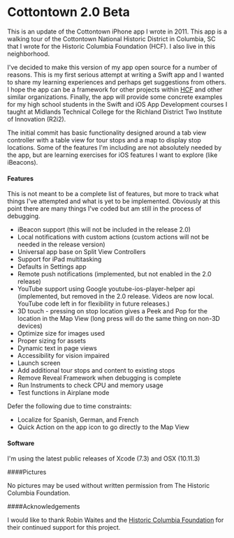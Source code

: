 # Cottontown 2.0 Beta

This is an update of the Cottontown iPhone app I wrote in 2011.  This app is a walking tour of the Cottontown National Historic District in Columbia, SC that I wrote for the Historic Columbia Foundation (HCF).  I also live in this neighborhood.

I've decided to make this version of my app open source for a number of reasons.  This is my first serious attempt at writing a Swift app and I wanted to share my learning experiences and perhaps get suggestions from others.  I hope the app can be a framework for other projects within [HCF](http://www.historiccolumbia.org/take-a-tour) and other similar organizations. Finally, the app will provide some concrete examples for my high school students in the Swift and iOS App Development courses I taught at Midlands Technical College for the Richland District Two Institute of Innovation (R2i2).

The initial commit has basic functionality designed around a tab view controller with a table view for tour stops and a map to display stop locations.  Some of the features I'm including are not absolutely needed by the app, but are learning exercises for iOS features I want to explore (like iBeacons).

#### Features

This is not meant to be a complete list of features, but more to track what things I've attempted and what is yet to be implemented.  Obviously at this point there are many things I've coded but am still in the process of debugging.

* iBeacon support (this will not be included in the release 2.0)
* Local notifications with custom actions (custom actions will not be needed in the release version)
* Universal app base on Split View Controllers
* Support for iPad multitasking
* Defaults in Settings app
* Remote push notifications (implemented, but not enabled in the 2.0 release)
* YouTube support using Google youtube-ios-player-helper api (implemented, but removed in the 2.0 release. Videos are now local.  YouTube code left in for flexibility in future releases.)
* 3D touch - pressing on stop location gives a Peek and Pop for the location in the Map View (long press will do the same thing on non-3D devices)
* Optimize size for images used
* Proper sizing for assets
* Dynamic text in page views
* Accessibility for vision impaired
* Launch screen
* Add additional tour stops and content to existing stops
* Remove Reveal Framework when debugging is complete
* Run Instruments to check CPU and memory usage
* Test functions in Airplane mode

Defer the following due to time constraints:

* Localize for Spanish, German, and French
*  Quick Action on the app icon to go directly to the Map View

#### Software

I'm using the latest public releases of Xcode (7.3) and OSX (10.11.3)

####Pictures

No pictures may be used without written permission from The Historic Columbia Foundation.

####Acknowledgements

I would like to thank Robin Waites and the [Historic Columbia Foundation](http://www.historiccolumbia.org) for their continued support for this project. 
 
